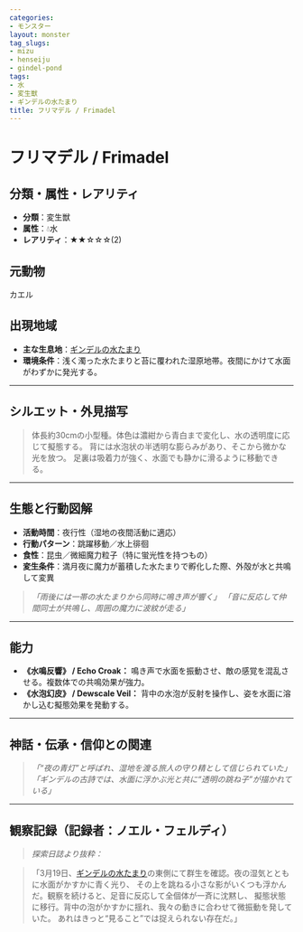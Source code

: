 ```yaml
---
categories:
- モンスター
layout: monster
tag_slugs:
- mizu
- henseiju
- gindel-pond
tags:
- 水
- 変生獣
- ギンデルの水たまり
title: フリマデル / Frimadel
---
```


# フリマデル / Frimadel

## 分類・属性・レアリティ

* **分類**：変生獣
* **属性**：💧水
* **レアリティ**：★★☆☆☆(2)

## 元動物

カエル

## 出現地域

* **主な生息地**：[ギンデルの水たまり](../place/gindel_pond.md)
* **環境条件**：浅く濁った水たまりと苔に覆われた湿原地帯。夜間にかけて水面がわずかに発光する。

---

## シルエット・外見描写

> 体長約30cmの小型種。体色は濃紺から青白まで変化し、水の透明度に応じて擬態する。
> 背には水泡状の半透明な膨らみがあり、そこから微かな光を放つ。
> 足裏は吸着力が強く、水面でも静かに滑るように移動できる。

---

## 生態と行動図解

* **活動時間**：夜行性（湿地の夜間活動に適応）
* **行動パターン**：跳躍移動／水上徘徊
* **食性**：昆虫／微細魔力粒子（特に蛍光性を持つもの）
* **変生条件**：満月夜に魔力が蓄積した水たまりで孵化した際、外殻が水と共鳴して変異

> *「雨後には一帯の水たまりから同時に鳴き声が響く」*
> *「音に反応して仲間同士が共鳴し、周囲の魔力に波紋が走る」*

---

## 能力

* **《水鳴反響》 / Echo Croak：** 鳴き声で水面を振動させ、敵の感覚を混乱させる。複数体での共鳴効果が強力。
* **《水泡幻皮》 / Dewscale Veil：** 背中の水泡が反射を操作し、姿を水面に溶かし込む擬態効果を発動する。

---

## 神話・伝承・信仰との関連

> *「“夜の青灯”と呼ばれ、湿地を渡る旅人の守り精として信じられていた」*
> *「ギンデルの古詩では、水面に浮かぶ光と共に“透明の跳ね子”が描かれている」*

---

## 観察記録（記録者：ノエル・フェルディ）

> *探索日誌より抜粋：*

> 「3月19日、[ギンデルの水たまり](../place/gindel_pond.md)の東側にて群生を確認。夜の湿気とともに水面がかすかに青く光り、
> その上を跳ねる小さな影がいくつも浮かんだ。観察を続けると、足音に反応して全個体が一斉に沈黙し、
> 擬態状態に移行。背中の泡がかすかに揺れ、我々の動きに合わせて微振動を発していた。
> あれはきっと“見ること”では捉えられない存在だ。」